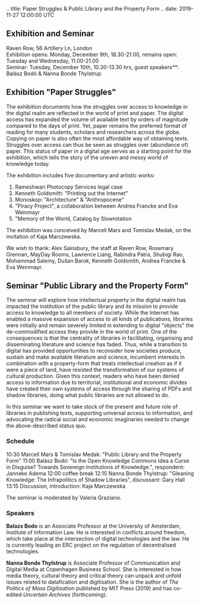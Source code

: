 .. title: Paper Struggles & Public Library and the Property Form
.. date: 2019-11-27 12:00:00 UTC


## Exhibition and Seminar
Raven Row, 56 Artillery Ln, London <br>
Exhibition opens: Monday, December 9th, 18.30-21.00, remains open: Tuesday and Wednesday, 11.00-21.00 <br>
Seminar: Tuesday, December 10th, 10.30-13.30 hrs, guest speakers**: Balász Bodó & Nanna Bonde Thylstrup <br>

## Exhibition "Paper Struggles"
The exhibition documents how the struggles over access to knowledge in the digital realm are reflected in the world of print and paper. The digital access has expanded the volume of available text by orders of magnitude compared to the days of print. Yet, paper remains the preferred format of reading for many students, scholars and researchers across the globe. Copying on paper is also often the most affordable way of obtaining texts. Struggles over access can thus be seen as struggles over (abundance of) paper. This status of paper in a digital age serves as a starting point for the exhibition, which tells the story of the uneven and messy world of knowledge today.

The exhibition includes five documentary and artistic works:

1. Rameshwari Photocopy Services legal case
2. Kenneth Goldsmith: "Printing out the Internet"
3. Monoskop: "Architecture" & “Anthropocene”
4. "Piracy Project", a collaboration between Andrea Francke and Eva Weinmayr
5. "Memory of the World, Catalog by Slowrotation

The exhibition was conceived by Marcell Mars and Tomislav Medak, on the invitation of Kaja Marczewska.

We wish to thank: Alex Sainsbury, the staff at Raven Row, Rosemary Grennan, MayDay Rooms, Lawrence Liang, Rabindra Patra, Shubigi Rao, Mohammad Salemy, Dušan Barok, Kenneth Goldsmith, Andrea Francke & Eva Weinmayr.


## Seminar "Public Library and the Property Form"

The seminar will explore how intellectual property in the digital realm has impacted the institution of the public library and its mission to provide access to knowledge to all members of society. While the Internet has enabled a massive expansion of access to all kinds of publications, libraries were initially and remain severely limited in extending to digital "objects" the de-commodified access they provide in the world of print. One of the consequences is that the centrality of libraries in facilitating, organising and disseminating literature and science has faded. Thus, while a transition to digital has provided opportunities to reconsider how societies produce, sustain and make available literature and science, incumbent interests in combination with a property-form that treats intellectual creation as if it were a piece of land, have resisted the transformation of our systems of cultural production. Given this context, readers who have been denied access to information due to territorial, institutional and economic divides have created their own systems of access through the sharing of PDFs and shadow libraries, doing what public libraries are not allowed to do.

In this seminar we want to take stock of the present and future role of libraries in publishing texts, supporting universal access to information, and advocating the radical social and economic imaginaries needed to change the above-described status quo.

### Schedule

10:30 Marcell Mars & Tomislav Medak: "Public Library and the Property Form"
11:00 Balász Bodó: "Is the Open Knowledge Commons Idea a Curse in Disguise? Towards Sovereign Institutions of Knowledge.", respondent: Janneke Adema
12:00 coffee break
12:15 Nanna Bonde Thylstrup: "Gleaning Knowledge: The Infrapolitics of Shadow Libraries", discussant: Gary Hall
13:15 Discussion, introduction: Kaja Marczewska

The seminar is moderated by Valeria Graziano.

### Speakers

**Balazs Bodo** is an Associate Professor at the University of Amsterdam, Institute of Information Law. He is interested in conflicts around freedom, which take place at the intersection of digital technologies and the law. He is currently leading an ERC project on the regulation of decentralised technologies.

**Nanna Bonde Thylstrup** is Associate Professor of Communication and Digital Media at Copenhagen Business School. She is interested in how media theory, cultural theory and critical theory can unpack and unfold issues related to datafication and digitisation. She is the author of *The Politics of Mass Digitisation* published by MIT Press (2019) and has co-edited *Uncertain Archives* (forthcoming).
